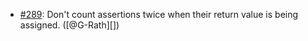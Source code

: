* [#289](https://github.com/rubocop/rubocop-minitest/issues/289): Don't count assertions twice when their return value is being assigned. ([@G-Rath][])
